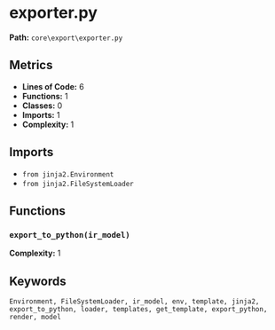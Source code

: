 # exporter.py

**Path:** `core\export\exporter.py`

## Metrics

- **Lines of Code:** 6
- **Functions:** 1
- **Classes:** 0
- **Imports:** 1
- **Complexity:** 1

## Imports

- `from jinja2.Environment`
- `from jinja2.FileSystemLoader`

## Functions

### `export_to_python(ir_model)`

**Complexity:** 1

## Keywords

`Environment, FileSystemLoader, ir_model, env, template, jinja2, export_to_python, loader, templates, get_template, export_python, render, model`

